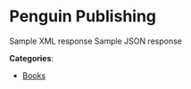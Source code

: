 # Penguin Publishing


Sample XML response Sample JSON response



**Categories**:

- [Books](https://github.com/apis-list/apis-list#books)



